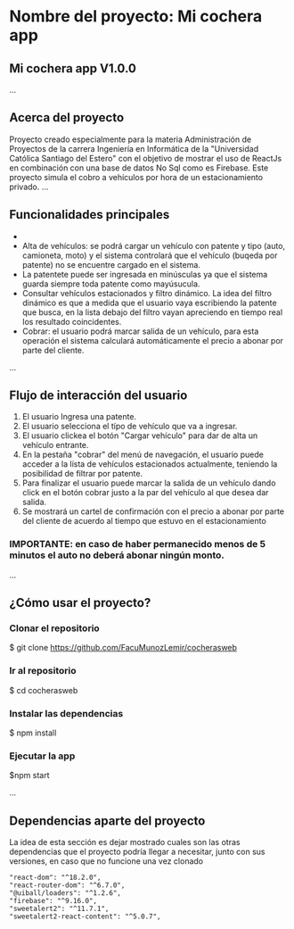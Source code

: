 # Nombre del proyecto: Mi cochera app

## Mi cochera app V1.0.0

...

## Acerca del proyecto

Proyecto creado especialmente para la materia Administración de Proyectos de la carrera Ingeniería en Informática de la "Universidad Católica Santiago del Estero" con el objetivo de mostrar el uso de ReactJs en combinación con una base de datos No Sql como es Firebase.
Este proyecto simula el cobro a vehículos por hora de un estacionamiento privado.
...

## Funcionalidades principales

-
- Alta de vehículos: se podrá cargar un vehículo con patente y tipo (auto, camioneta, moto) y el sistema controlará que el vehículo (buqeda por patente) no se encuentre cargado en el sistema.
- La patentete puede ser ingresada en minúsculas ya que el sistema guarda siempre toda patente como mayúsucula.
- Consultar vehículos estacionados y filtro dinámico. La idea del filtro dinámico es que a medida que el usuario vaya escribiendo la patente que busca, en la lista debajo del filtro vayan apreciendo en tiempo real los resultado coincidentes.
- Cobrar: el usuario podrá marcar salida de un vehículo, para esta operación el sistema calculará automáticamente el precio a abonar por parte del cliente.

...

## Flujo de interacción del usuario

1. El usuario Ingresa una patente.
2. El usuario selecciona el típo de vehículo que va a ingresar.
3. El usuario clickea el botón "Cargar vehículo" para dar de alta un vehículo entrante.
4. En la pestaña "cobrar" del menú de navegación, el usuario puede acceder a la lísta de vehículos estacionados actualmente, teniendo la posibilidad de filtrar por patente.
5. Para finalizar el usuario puede marcar la salida de un vehículo dando click en el botón cobrar justo a la par del vehículo al que desea dar salida.
6. Se mostrará un cartel de confirmación con el precio a abonar por parte del cliente de acuerdo al tiempo que estuvo en el estacionamiento

### IMPORTANTE: en caso de haber permanecido menos de 5 minutos el auto no deberá abonar ningún monto.

...

## ¿Cómo usar el proyecto?

### Clonar el repositorio

$ git clone https://github.com/FacuMunozLemir/cocherasweb

### Ir al repositorio

$ cd cocherasweb

### Instalar las dependencias

$ npm install

### Ejecutar la app

$npm start

...

## Dependencias aparte del proyecto

La idea de esta sección es dejar mostrado cuales son las otras dependencias que el proyecto podría llegar a necesitar, junto con sus versiones, en caso que no funcione una vez clonado

    "react-dom": "^18.2.0",
    "react-router-dom": "^6.7.0",
    "@uiball/loaders": "^1.2.6",
    "firebase": "^9.16.0",
    "sweetalert2": "^11.7.1",
    "sweetalert2-react-content": "^5.0.7",
